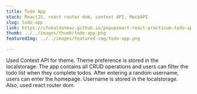 ```yaml
---
title: Todo App
stack: ReactJS, react router dom, context API, MockAPI
slug: todo-app
link: https://ufukaldanmaz.github.io/popupsmart-react-practicum-todo-app/
thumb: ../../images/thumb/todo-app.png
featuredImg: ../../images/featured-img/todo-app.png

---
```

Used Context API for theme. Theme preference is stored in the localstorage. The app contains all CRUD operations and users can filter the todo list when they complete todos. After entering a random username, users can enter the homepage. Username is stored in the localstorage. Also, used react router dom.